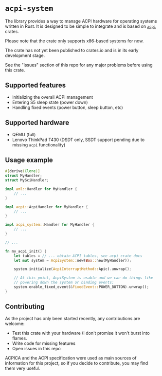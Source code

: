 `acpi-system`
=============

The library provides a way to manage ACPI hardware
for operating systems written in Rust. It is designed
to be simple to integrate and is based on
[`acpi`](https://github.com/rust-osdev/acpi) crates.

Please note that the crate only supports x86-based systems for now.

The crate has not yet been published to crates.io and is
in its early development stage.

See the "Issues" section of this repo for any major
problems before using this crate.

Supported features
------------------

* Initializing the overall ACPI management
* Entering S5 sleep state (power down)
* Handling fixed events (power button, sleep button, etc)

Supported hardware
------------------

* QEMU (full)
* Lenovo ThinkPad T430 (DSDT only, SSDT support pending due to missing `acpi` functionality)

Usage example
-------------

```rust
#[derive(Clone)]
struct MyHandler;
struct MySciHandler;

impl aml::Handler for MyHandler {
	// ...
}

impl acpi::AcpiHandler for MyHandler {
	// ...
}

impl acpi_system::Handler for MyHandler {
	// ...
}

// ...

fn my_acpi_init() {
	let tables = // ... obtain ACPI tables, see acpi crate docs
	let mut system = AcpiSystem::new(Box::new(MyHandler));

	system.initialize(AcpiInterruptMethod::Apic).unwrap();

	// At this point, AcpiSystem is usable and we can do things like
	// powering down the system or binding events:
	system.enable_fixed_event(&FixedEvent::POWER_BUTTON).unwrap();
}
```

Contributing
------------

As the project has only been started recently, any contributions are welcome:

* Test this crate with your hardware (I don't promise it won't burst into flames.
* Write code for missing features
* Open issues in this repo

ACPICA and the ACPI specification were used as main sources of
information for this project, so if you decide to contribute,
you may find them very useful.
